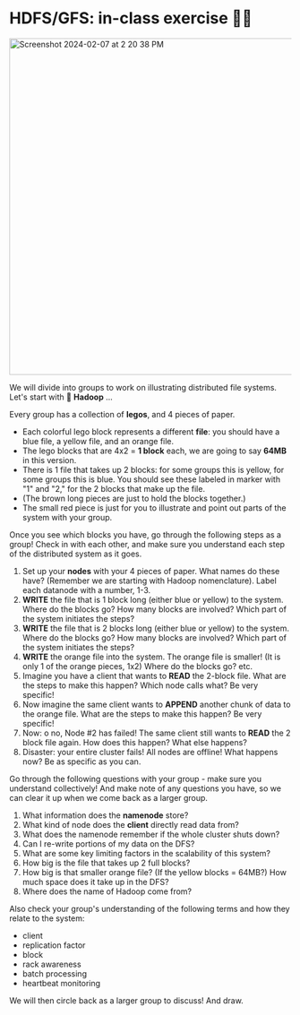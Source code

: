 # HDFS/GFS: in-class exercise 🧱🧊

<img width="601" alt="Screenshot 2024-02-07 at 2 20 38 PM" src="https://github.com/mab253/bigdata_spring24/assets/17707843/6827ec01-67a5-4636-8bf3-038dc963a8ea">

We will divide into groups to work on illustrating distributed file systems. Let's start with 🐘 **Hadoop** ...

Every group has a collection of **legos**, and 4 pieces of paper.
- Each colorful lego block represents a different **file**: you should have a blue file, a yellow file, and an orange file.
- The lego blocks that are 4x2 = **1 block** each, we are going to say **64MB** in this version.
- There is 1 file that takes up 2 blocks: for some groups this is yellow, for some groups this is blue. You should see these labeled in marker with "1" and "2," for the 2 blocks that make up the file. 
- (The brown long pieces are just to hold the blocks together.)
- The small red piece is just for you to illustrate and point out parts of the system with your group.

Once you see which blocks you have, go through the following steps as a group! Check in with each other, and make sure you understand each step of the distributed system as it goes.

1. Set up your **nodes** with your 4 pieces of paper. What names do these have? (Remember we are starting with Hadoop nomenclature). Label each datanode with a number, 1-3.
2. **WRITE** the file that is 1 block long (either blue or yellow) to the system. Where do the blocks go? How many blocks are involved? Which part of the system initiates the steps?
3. **WRITE** the file that is 2 blocks long (either blue or yellow) to the system. Where do the blocks go? How many blocks are involved? Which part of the system initiates the steps?
4. **WRITE** the orange file into the system. The orange file is smaller! (It is only 1 of the orange pieces, 1x2) Where do the blocks go? etc.
5. Imagine you have a client that wants to **READ** the 2-block file. What are the steps to make this happen? Which node calls what? Be very specific!
6. Now imagine the same client wants to **APPEND** another chunk of data to the orange file. What are the steps to make this happen? Be very specific!
7. Now: o no, Node #2 has failed! The same client still wants to **READ** the 2 block file again. How does this happen? What else happens?
8. Disaster: your entire cluster fails! All nodes are offline! What happens now? Be as specific as you can.

Go through the following questions with your group - make sure you understand collectively! And make note of any questions you have, so we can clear it up when we come back as a larger group.
1. What information does the **namenode** store?
2. What kind of node does the **client** directly read data from?
3. What does the namenode remember if the whole cluster shuts down?
4. Can I re-write portions of my data on the DFS?
5. What are some key limiting factors in the scalability of this system?
6. How big is the file that takes up 2 full blocks?
7. How big is that smaller orange file? (If the yellow blocks = 64MB?) How much space does it take up in the DFS?
8. Where does the name of Hadoop come from?

Also check your group's understanding of the following terms and how they relate to the system:
- client
- replication factor
- block
- rack awareness
- batch processing
- heartbeat monitoring

We will then circle back as a larger group to discuss! And draw.
